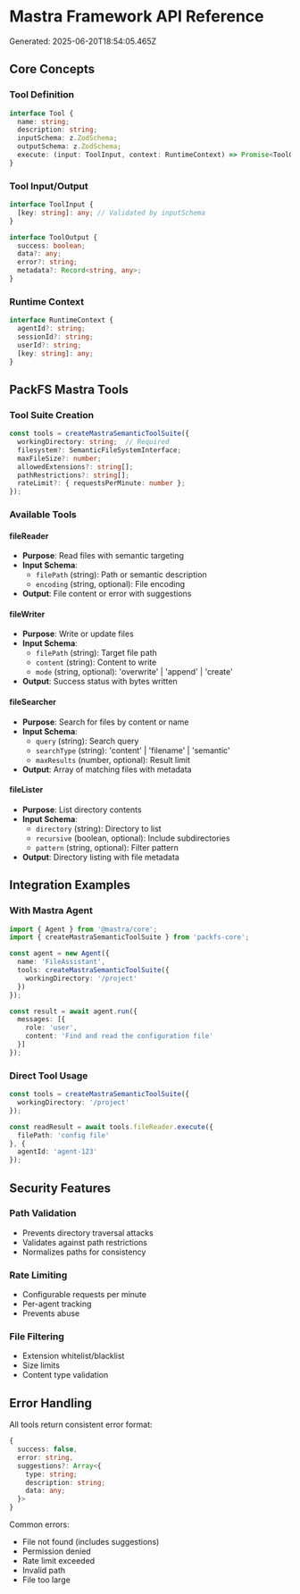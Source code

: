 # Mastra Framework API Reference

Generated: 2025-06-20T18:54:05.465Z

## Core Concepts

### Tool Definition
```typescript
interface Tool {
  name: string;
  description: string;
  inputSchema: z.ZodSchema;
  outputSchema: z.ZodSchema;
  execute: (input: ToolInput, context: RuntimeContext) => Promise<ToolOutput>;
}
```

### Tool Input/Output
```typescript
interface ToolInput {
  [key: string]: any; // Validated by inputSchema
}

interface ToolOutput {
  success: boolean;
  data?: any;
  error?: string;
  metadata?: Record<string, any>;
}
```

### Runtime Context
```typescript
interface RuntimeContext {
  agentId?: string;
  sessionId?: string;
  userId?: string;
  [key: string]: any;
}
```

## PackFS Mastra Tools

### Tool Suite Creation
```typescript
const tools = createMastraSemanticToolSuite({
  workingDirectory: string;  // Required
  filesystem?: SemanticFileSystemInterface;
  maxFileSize?: number;
  allowedExtensions?: string[];
  pathRestrictions?: string[];
  rateLimit?: { requestsPerMinute: number };
});
```

### Available Tools

#### fileReader
- **Purpose**: Read files with semantic targeting
- **Input Schema**:
  - `filePath` (string): Path or semantic description
  - `encoding` (string, optional): File encoding
- **Output**: File content or error with suggestions

#### fileWriter  
- **Purpose**: Write or update files
- **Input Schema**:
  - `filePath` (string): Target file path
  - `content` (string): Content to write
  - `mode` (string, optional): 'overwrite' | 'append' | 'create'
- **Output**: Success status with bytes written

#### fileSearcher
- **Purpose**: Search for files by content or name
- **Input Schema**:
  - `query` (string): Search query
  - `searchType` (string): 'content' | 'filename' | 'semantic'
  - `maxResults` (number, optional): Result limit
- **Output**: Array of matching files with metadata

#### fileLister
- **Purpose**: List directory contents
- **Input Schema**:
  - `directory` (string): Directory to list
  - `recursive` (boolean, optional): Include subdirectories
  - `pattern` (string, optional): Filter pattern
- **Output**: Directory listing with file metadata

## Integration Examples

### With Mastra Agent
```typescript
import { Agent } from '@mastra/core';
import { createMastraSemanticToolSuite } from 'packfs-core';

const agent = new Agent({
  name: 'FileAssistant',
  tools: createMastraSemanticToolSuite({
    workingDirectory: '/project'
  })
});

const result = await agent.run({
  messages: [{ 
    role: 'user', 
    content: 'Find and read the configuration file' 
  }]
});
```

### Direct Tool Usage
```typescript
const tools = createMastraSemanticToolSuite({
  workingDirectory: '/project'
});

const readResult = await tools.fileReader.execute({
  filePath: 'config file'
}, {
  agentId: 'agent-123'
});
```

## Security Features

### Path Validation
- Prevents directory traversal attacks
- Validates against path restrictions
- Normalizes paths for consistency

### Rate Limiting  
- Configurable requests per minute
- Per-agent tracking
- Prevents abuse

### File Filtering
- Extension whitelist/blacklist
- Size limits
- Content type validation

## Error Handling

All tools return consistent error format:
```typescript
{
  success: false,
  error: string,
  suggestions?: Array<{
    type: string;
    description: string;
    data: any;
  }>
}
```

Common errors:
- File not found (includes suggestions)
- Permission denied
- Rate limit exceeded
- Invalid path
- File too large
